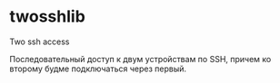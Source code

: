 # twosshlib
Two ssh access

Последовательный доступ к двум устройствам по SSH, причем ко второму будме подключаться через первый.
